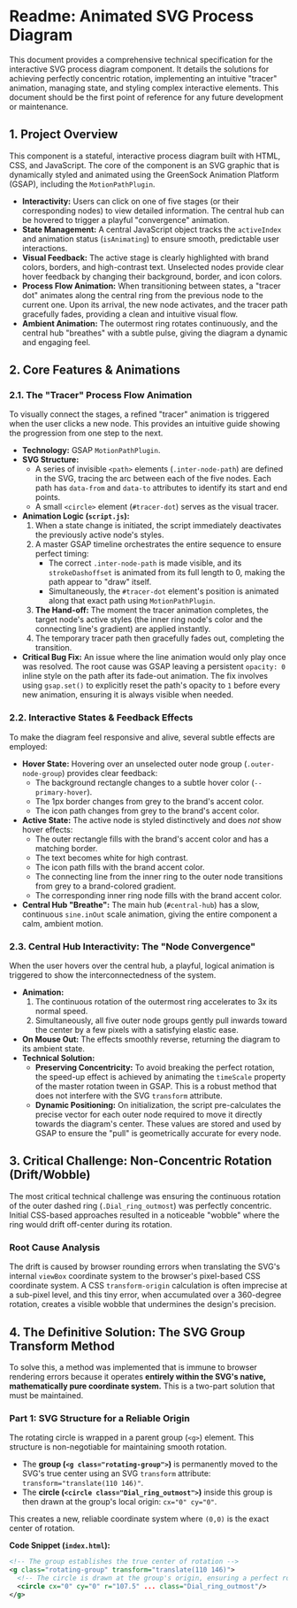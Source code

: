 # Readme: Animated SVG Process Diagram

This document provides a comprehensive technical specification for the interactive SVG process diagram component. It details the solutions for achieving perfectly concentric rotation, implementing an intuitive "tracer" animation, managing state, and styling complex interactive elements. This document should be the first point of reference for any future development or maintenance.

## 1. Project Overview

This component is a stateful, interactive process diagram built with HTML, CSS, and JavaScript. The core of the component is an SVG graphic that is dynamically styled and animated using the GreenSock Animation Platform (GSAP), including the `MotionPathPlugin`.

-   **Interactivity:** Users can click on one of five stages (or their corresponding nodes) to view detailed information. The central hub can be hovered to trigger a playful "convergence" animation.
-   **State Management:** A central JavaScript object tracks the `activeIndex` and animation status (`isAnimating`) to ensure smooth, predictable user interactions.
-   **Visual Feedback:** The active stage is clearly highlighted with brand colors, borders, and high-contrast text. Unselected nodes provide clear hover feedback by changing their background, border, and icon colors.
-   **Process Flow Animation:** When transitioning between states, a "tracer dot" animates along the central ring from the previous node to the current one. Upon its arrival, the new node activates, and the tracer path gracefully fades, providing a clean and intuitive visual flow.
-   **Ambient Animation:** The outermost ring rotates continuously, and the central hub "breathes" with a subtle pulse, giving the diagram a dynamic and engaging feel.

## 2. Core Features & Animations

### 2.1. The "Tracer" Process Flow Animation

To visually connect the stages, a refined "tracer" animation is triggered when the user clicks a new node. This provides an intuitive guide showing the progression from one step to the next.

-   **Technology:** GSAP `MotionPathPlugin`.
-   **SVG Structure:**
    -   A series of invisible `<path>` elements (`.inter-node-path`) are defined in the SVG, tracing the arc between each of the five nodes. Each path has `data-from` and `data-to` attributes to identify its start and end points.
    -   A small `<circle>` element (`#tracer-dot`) serves as the visual tracer.
-   **Animation Logic (`script.js`):**
    1.  When a state change is initiated, the script immediately deactivates the previously active node's styles.
    2.  A master GSAP timeline orchestrates the entire sequence to ensure perfect timing:
        -   The correct `.inter-node-path` is made visible, and its `strokeDashoffset` is animated from its full length to 0, making the path appear to "draw" itself.
        -   Simultaneously, the `#tracer-dot` element's position is animated along that exact path using `MotionPathPlugin`.
    3.  **The Hand-off:** The moment the tracer animation completes, the target node's active styles (the inner ring node's color and the connecting line's gradient) are applied instantly.
    4.  The temporary tracer path then gracefully fades out, completing the transition.
-   **Critical Bug Fix:** An issue where the line animation would only play once was resolved. The root cause was GSAP leaving a persistent `opacity: 0` inline style on the path after its fade-out animation. The fix involves using `gsap.set()` to explicitly reset the path's opacity to `1` before every new animation, ensuring it is always visible when needed.

### 2.2. Interactive States & Feedback Effects

To make the diagram feel responsive and alive, several subtle effects are employed:

-   **Hover State:** Hovering over an unselected outer node group (`.outer-node-group`) provides clear feedback:
    -   The background rectangle changes to a subtle hover color (`--primary-hover`).
    -   The 1px border changes from grey to the brand's accent color.
    -   The icon path changes from grey to the brand's accent color.
-   **Active State:** The active node is styled distinctively and does *not* show hover effects:
    -   The outer rectangle fills with the brand's accent color and has a matching border.
    -   The text becomes white for high contrast.
    -   The icon path fills with the brand accent color.
    -   The connecting line from the inner ring to the outer node transitions from grey to a brand-colored gradient.
    -   The corresponding inner ring node fills with the brand accent color.
-   **Central Hub "Breathe":** The main hub (`#central-hub`) has a slow, continuous `sine.inOut` scale animation, giving the entire component a calm, ambient motion.

### 2.3. Central Hub Interactivity: The "Node Convergence"

When the user hovers over the central hub, a playful, logical animation is triggered to show the interconnectedness of the system.

-   **Animation:**
    1.  The continuous rotation of the outermost ring accelerates to 3x its normal speed.
    2.  Simultaneously, all five outer node groups gently pull inwards toward the center by a few pixels with a satisfying elastic ease.
-   **On Mouse Out:** The effects smoothly reverse, returning the diagram to its ambient state.
-   **Technical Solution:**
    -   **Preserving Concentricity:** To avoid breaking the perfect rotation, the speed-up effect is achieved by animating the `timeScale` property of the master rotation tween in GSAP. This is a robust method that does not interfere with the SVG `transform` attribute.
    -   **Dynamic Positioning:** On initialization, the script pre-calculates the precise vector for each outer node required to move it directly towards the diagram's center. These values are stored and used by GSAP to ensure the "pull" is geometrically accurate for every node.

## 3. Critical Challenge: Non-Concentric Rotation (Drift/Wobble)

The most critical technical challenge was ensuring the continuous rotation of the outer dashed ring (`.Dial_ring_outmost`) was perfectly concentric. Initial CSS-based approaches resulted in a noticeable "wobble" where the ring would drift off-center during its rotation.

### Root Cause Analysis

The drift is caused by browser rounding errors when translating the SVG's internal `viewBox` coordinate system to the browser's pixel-based CSS coordinate system. A CSS `transform-origin` calculation is often imprecise at a sub-pixel level, and this tiny error, when accumulated over a 360-degree rotation, creates a visible wobble that undermines the design's precision.

## 4. The Definitive Solution: The SVG Group Transform Method

To solve this, a method was implemented that is immune to browser rendering errors because it operates **entirely within the SVG's native, mathematically pure coordinate system.** This is a two-part solution that must be maintained.

### Part 1: SVG Structure for a Reliable Origin

The rotating circle is wrapped in a parent group (`<g>`) element. This structure is non-negotiable for maintaining smooth rotation.

-   The **group (`<g class="rotating-group">`)** is permanently moved to the SVG's true center using an SVG `transform` attribute: `transform="translate(110 146)"`.
-   The **circle (`<circle class="Dial_ring_outmost">`)** inside this group is then drawn at the group's local origin: `cx="0" cy="0"`.

This creates a new, reliable coordinate system where `(0,0)` is the exact center of rotation.

**Code Snippet (`index.html`):**
```xml
<!-- The group establishes the true center of rotation -->
<g class="rotating-group" transform="translate(110 146)">
  <!-- The circle is drawn at the group's origin, ensuring a perfect rotational axis -->
  <circle cx="0" cy="0" r="107.5" ... class="Dial_ring_outmost"/>
</g>